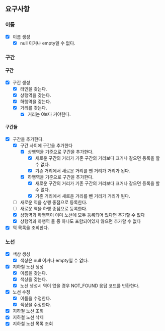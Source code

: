 ## 요구사항

### 이름

- [x] 이름 생성
    - [x] null 이거나 empty일 수 없다.

### 구간

#### 구간

- [x] 구간 생성
    - [x] 라인을 갖는다.
    - [x] 상행역을 갖는다.
    - [x] 하행역을 갖는다.
    - [x] 거리를 갖는다.
        - [x] 거리는 0보다 커야한다.

#### 구간들

- [x] 구간을 추가한다.
    - [x] 구간 사이에 구간을 추가한다
        - [x] 상행역을 기준으로 구간을 추가한다.
            - [x] 새로운 구간의 거리가 기존 구간의 거리보다 크거나 같으면 등록을 할 수 없다.
            - [x] 기존 거리에서 새로운 거리를 뺀 거리가 거리가 된다.
        - [x] 하행역을 기준으로 구간을 추가한다.
            - [x] 새로운 구간의 거리가 기존 구간의 거리보다 크거나 같으면 등록을 할 수 없다.
            - [x] 기존 거리에서 새로운 거리를 뺀 거리가 거리가 된다.
    - [ ] 새로운 역을 상행 종점으로 등록한다.
    - [ ] 새로운 역을 하행 종점으로 등록한다.
    - [x] 상행역과 하행역이 이미 노선에 모두 등록되어 있다면 추가할 수 없다
    - [x] 상행역과 하행역 둘 중 하나도 포함되어있지 않으면 추가할 수 없다
- [x] 역 목록을 조회한다.

### 노선

- [x] 색상 생성
    - [x] 색상은 null 이거나 empty일 수 없다.
- [x] 지하철 노선 생성
    - [x] 이름을 갖는다.
    - [x] 색상을 갖는다.
    - [x] 노선 생성시 역이 없을 경우 NOT_FOUND 응답 코드를 반환한다.
- [x] 노선 수정
    - [x] 이름을 수정한다.
    - [x] 색상을 수정한다.
- [x] 지하철 노선 조회
- [x] 지하철 노선 삭제
- [x] 지하철 노선 목록 조회

